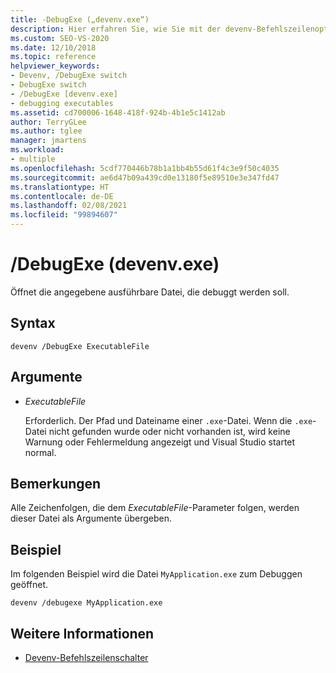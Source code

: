 ```yaml
---
title: -DebugExe („devenv.exe“)
description: Hier erfahren Sie, wie Sie mit der devenv-Befehlszeilenoption „DebugExe“ eine angegebene ausführbare Datei öffnen, die gedebuggt werden soll.
ms.custom: SEO-VS-2020
ms.date: 12/10/2018
ms.topic: reference
helpviewer_keywords:
- Devenv, /DebugExe switch
- DebugExe switch
- /DebugExe [devenv.exe]
- debugging executables
ms.assetid: cd700006-1648-418f-924b-4b1e5c1412ab
author: TerryGLee
ms.author: tglee
manager: jmartens
ms.workload:
- multiple
ms.openlocfilehash: 5cdf770446b78b1a1bb4b55d61f4c3e9f50c4035
ms.sourcegitcommit: ae6d47b09a439cd0e13180f5e89510e3e347fd47
ms.translationtype: HT
ms.contentlocale: de-DE
ms.lasthandoff: 02/08/2021
ms.locfileid: "99894607"
---
```

# <a name="debugexe-devenvexe"></a>/DebugExe (devenv.exe)

Öffnet die angegebene ausführbare Datei, die debuggt werden soll.

## <a name="syntax"></a>Syntax

```shell
devenv /DebugExe ExecutableFile
```

## <a name="arguments"></a>Argumente

- *ExecutableFile*

  Erforderlich. Der Pfad und Dateiname einer `.exe`-Datei. Wenn die `.exe`-Datei nicht gefunden wurde oder nicht vorhanden ist, wird keine Warnung oder Fehlermeldung angezeigt und Visual Studio startet normal.

## <a name="remarks"></a>Bemerkungen

Alle Zeichenfolgen, die dem *ExecutableFile*-Parameter folgen, werden dieser Datei als Argumente übergeben.

## <a name="example"></a>Beispiel

Im folgenden Beispiel wird die Datei `MyApplication.exe` zum Debuggen geöffnet.

```shell
devenv /debugexe MyApplication.exe
```

## <a name="see-also"></a>Weitere Informationen

- [Devenv-Befehlszeilenschalter](../../ide/reference/devenv-command-line-switches.md)
